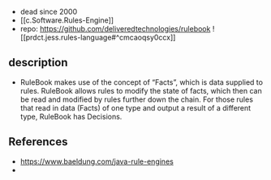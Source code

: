 
- dead since 2000
- [[c.Software.Rules-Engine]]
- repo: https://github.com/deliveredtechnologies/rulebook
![[prdct.jess.rules-language#^cmcaoqsy0ccx]]

## description

- RuleBook makes use of the concept of “Facts”, which is data supplied to rules. RuleBook allows rules to modify the state of facts, which then can be read and modified by rules further down the chain. For those rules that read in data (Facts) of one type and output a result of a different type, RuleBook has Decisions.


## References

- https://www.baeldung.com/java-rule-engines
- 